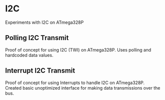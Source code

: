 # I2C
Experiments with I2C on ATmega328P

## Polling I2C Transmit
Proof of concept for using I2C (TWI) on ATmega328P. Uses polling and hardcoded data values.

## Interrupt I2C Transmit
Proof of concept for using Interrupts to handle I2C on ATmega328P. Created basic unoptimized interface for making data transmissions over the bus.